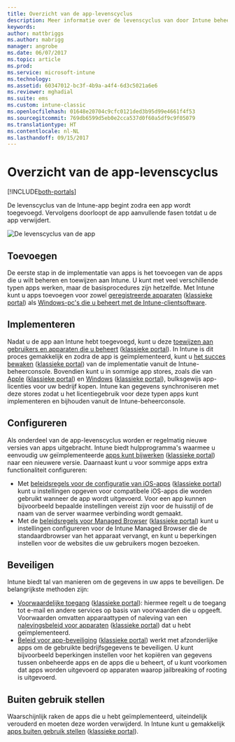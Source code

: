 ```yaml
---
title: Overzicht van de app-levenscyclus
description: Meer informatie over de levenscyclus van door Intune beheerde apps; van het toevoegen tot het moment waarop ze buiten gebruik worden gesteld.
keywords: 
author: mattbriggs
ms.author: mabrigg
manager: angrobe
ms.date: 06/07/2017
ms.topic: article
ms.prod: 
ms.service: microsoft-intune
ms.technology: 
ms.assetid: 60347012-bc3f-4b9a-a4f4-6d3c5021a6e6
ms.reviewer: mghadial
ms.suite: ems
ms.custom: intune-classic
ms.openlocfilehash: 01648e20704c9cfc0121ded3b95d99e4661f4f53
ms.sourcegitcommit: 769db6599d5eb0e2cca537d0f60a5df9c9f05079
ms.translationtype: HT
ms.contentlocale: nl-NL
ms.lasthandoff: 09/15/2017
---
```

# <a name="overview-of-the-app-lifecycle"></a>Overzicht van de app-levenscyclus

[!INCLUDE[both-portals](./includes/note-for-both-portals.md)]

De levenscyclus van de Intune-app begint zodra een app wordt toegevoegd. Vervolgens doorloopt de app aanvullende fasen totdat u de app verwijdert.

![De levenscyclus van de app](./media/app-lifecycle.png "de levenscyclus van de Intune-app")

## <a name="add"></a>Toevoegen

De eerste stap in de implementatie van apps is het toevoegen van de apps die u wilt beheren en toewijzen aan Intune. U kunt met veel verschillende typen apps werken, maar de basisprocedures zijn hetzelfde. Met Intune kunt u apps toevoegen voor zowel [geregistreerde apparaten](apps-add.md) ([klassieke portal](/intune-classic/deploy-use/add-apps-for-mobile-devices-in-microsoft-intune)) als [Windows-pc's die u beheert met de Intune-clientsoftware](/intune-classic/deploy-use/add-apps-for-windows-pcs-in-microsoft-intune).

## <a name="deploy"></a>Implementeren

Nadat u de app aan Intune hebt toegevoegd, kunt u deze [toewijzen aan gebruikers en apparaten die u beheert](apps-deploy.md) ([klassieke portal](/intune-classic/deploy-use/deploy-apps)). In Intune is dit proces gemakkelijk en zodra de app is geïmplementeerd, kunt u [het succes bewaken](apps-monitor.md) ([klassieke portal](/intune-classic/deploy-use/monitor-apps-in-microsoft-intune)) van de implementatie vanuit de Intune-beheerconsole. Bovendien kunt u in sommige app stores, zoals die van [Apple](vpp-apps-ios.md) ([klassieke portal](/intune-classic/deploy-use/manage-ios-apps-you-purchased-through-a-volume-purchase-program-with-microsoft-intune)) en [Windows](windows-store-for-business.md) ([klassieke portal](/intune-classic/deploy-use/manage-apps-you-purchased-from-the-windows-store-for-business-with-microsoft-intune)), bulksgewijs app-licenties voor uw bedrijf kopen. Intune kan gegevens synchroniseren met deze stores zodat u het licentiegebruik voor deze typen apps kunt implementeren en bijhouden vanuit de Intune-beheerconsole.

## <a name="configure"></a>Configureren

Als onderdeel van de app-levenscyclus worden er regelmatig nieuwe versies van apps uitgebracht. Intune biedt hulpprogramma's waarmee u eenvoudig uw geïmplementeerde [apps kunt bijwerken](apps-add.md) ([klassieke portal](/intune-classic/deploy-use/update-apps-using-microsoft-intune)) naar een nieuwere versie. Daarnaast kunt u voor sommige apps extra functionaliteit configureren:
- Met [beleidsregels voor de configuratie van iOS-apps](app-configuration-policies-use-ios.md) ([klassieke portal](/intune-classic/deploy-use/configure-ios-apps-with-mobile-app-configuration-policies-in-microsoft-intune)) kunt u instellingen opgeven voor compatibele iOS-apps die worden gebruikt wanneer de app wordt uitgevoerd. Voor een app kunnen bijvoorbeeld bepaalde instellingen vereist zijn voor de huisstijl of de naam van de server waarmee verbinding wordt gemaakt.
- Met de [beleidsregels voor Managed Browser](app-configuration-managed-browser.md) ([klassieke portal](/intune-classic/deploy-use/manage-internet-access-using-managed-browser-policies)) kunt u instellingen configureren voor de Intune Managed Browser die de standaardbrowser van het apparaat vervangt, en kunt u beperkingen instellen voor de websites die uw gebruikers mogen bezoeken.

## <a name="protect"></a>Beveiligen

Intune biedt tal van manieren om de gegevens in uw apps te beveiligen. De belangrijkste methoden zijn:
- [Voorwaardelijke toegang](conditional-access.md) ([klassieke portal](/intune-classic/deploy-use/restrict-access-to-email-and-o365-services-with-microsoft-intune)): hiermee regelt u de toegang tot e-mail en andere services op basis van voorwaarden die u opgeeft. Voorwaarden omvatten apparaattypen of naleving van een [nalevingsbeleid voor apparaten](device-compliance.md) ([klassieke portal](/intune-classic/deploy-use/introduction-to-device-compliance-policies-in-microsoft-intune)) dat u hebt geïmplementeerd.
- [Beleid voor app-beveiliging](app-protection-policy.md) ([klassieke portal](/intune-classic/deploy-use/protect-app-data-using-mobile-app-management-policies-with-microsoft-intune)) werkt met afzonderlijke apps om de gebruikte bedrijfsgegevens te beveiligen. U kunt bijvoorbeeld beperkingen instellen voor het kopiëren van gegevens tussen onbeheerde apps en de apps die u beheert, of u kunt voorkomen dat apps worden uitgevoerd op apparaten waarop jailbreaking of rooting is uitgevoerd.

## <a name="retire"></a>Buiten gebruik stellen

Waarschijnlijk raken de apps die u hebt geïmplementeerd, uiteindelijk verouderd en moeten deze worden verwijderd. In Intune kunt u gemakkelijk [apps buiten gebruik stellen](device-management.md) ([klassieke portal](/intune-classic/deploy-use/retire-apps-using-microsoft-intune)).
